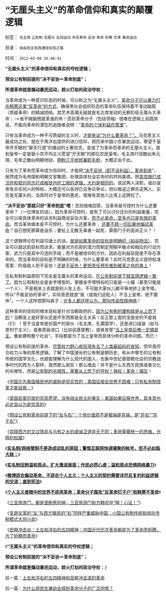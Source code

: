# “无厘头主义”的革命信仰和真实的颠覆逻辑

标签： `毛主席` `公有制` `无厘头` `五四运动` `辛亥革命` `妥协` `革命` `折腾` `文革` `暴民运动` 

目录： `自由民主宪政通往奴役之路`

时间： `2012-02-09 19:40:41`

**“无厘头主义”的革命信仰和真实的夺权逻辑；**

**预设公有制前提的“决不妥协＝革命到底”；**

**所谓革命就是煽动暴民运动，趁火打劫的政治夺权**；

当革命成为一种意识形态的时侯，可以称之为“无厘头主义”。[革命分子可以暴力打杀韩寒这类“反革命”的方式](../../../2012/2/1/横眉冷对伪君子，左狗总是闹革命.md)，确保黑社会组织形态的革命队伍保持着不准动脑筋（质疑革命）的精诚团结。其艺术高潮无疑就是毛主席发动的无赖阶级无厘头大革命；——>谁不做脑残就革谁的命！否则革命分子（包括领袖）很难在逻辑上自圆其说，不能向革命的潜在的追随者说明：“[革命的个体利益在那里](http://darthvad.blog.sohu.com/164018986.html)”。

只有当革命成为一种不可质疑的主义时，[才能免谈“为什么要革命？”。](../../../2011/12/4/（革命or战争）都将中止民主进程.md)马克思主义最成功之处，就在于用洋右提供的进口信仰，把历来中国小农暴民运动，寄望于皇帝开天眼的“替天行道”的燥动的土著信念，变成了为革命而革命的无厘头主义。直到皇帝一定是替小农平均主义愿望“开天眼”的那位农民皇帝。毛主席行径酷似朱元璋，毛帝之酷似明朝地狱，[明粉几乎统统兼职毛粉](../../../2011/11/28/为明朝翻案的重大“历史”意义.md)，大概正由于此。

只有为了革命而革命成为信仰时，才能把[“决不妥协（即不谈利益），革命到底](../../../2009/3/27/所谓“永不妥协”的美德就是极端的自私及愚蠢.md)”，居然成为毛帝国和明朝文官集团，处理具体社会实务时的共同美德。把[袁崇焕打成汉奸和把刘同志打成叛徒内奸工贼的逻辑，大约是相同的](../../../2008/10/26/明朝必亡！冤杀袁崇焕，也只是小事一桩.md)。说这两人渎职，或曰皇帝有杀任何人的特权，大概还可以各持已见争论争论，但以叛逆之罪杀这两人，实在是无厘头的。当其时对于皇帝的愚忠，很难有其他人比得上这两位了。

**“决不妥协”那就只好“革命到底”喽**！否则很难回答，当革命是可控时为什么还要革命？（一位博友的话）。因为革命可控时，就有了可以讨价还价的利益衡量，完全可以按具体革命的诉求利益商谈妥协方案，[而不必革命，至多也只是有限的革命](../../../2012/2/2/左得可怕！懂得不革命的只是一小撮；.md)。而当革命根本是不可控时，为什么还要革命 ，[还要不顾一切后果地煽动革命](../../../2012/2/2/民粹冲击波！革命压力对于民主进程是南辕北辙.md)？自已想死那算是自杀；要扯上无数无辜者一起死，算那门子的高尚正义？！

这个逻辑悖论在利益沟通上的话，[就是如果革命的目标是明确的（如谷物法）](../../../2012/1/19/建构社会是大忌讳；“反谷物法”不是革命.md)，完全可以就达到目标而诉求，衡量对方抗拒的潜力而制定预期平衡点和相应的行动方案，武力只是其中可选的手段；而不是被信仰的方针。因此在利益前提是不存在革命的。而当革命的目标是不明确的时侯，为什么要革命？此时马克思主义提供标准答案：阶级敌人拒不妥协！[还是不妥协！更把责任预先推到被革之命的身上](../../../2010/9/25/“拒不妥协，不容谈判”的双边含义.md)！

在私有制利益原则下完全是无厘头的革命运动，[在公有制前提下就显得逻辑一致了](../../../2012/2/2/革命都是预设公有制前提下的暴民运动.md)。因为公有制社会是金字塔型的，掌握金字塔特权的只能是一小撮（甚至只能是一个人），不是我坐上去就是别人坐上去，不可能大家伙儿都平等地挤上金字塔。所以“不能妥协的革命”，实际意思就是“我（或我们这秕人）不当上皇帝，绝不罢休”。一个人这样想那叫疯子；[许多人都这样认为，那叫传染性精神病](../../../2011/11/2/传染性BUG型精神病.md)！

这种革命的信仰的根本目标是针对当朝政府的，[因为公有制的建构就是从上而下的](../../../2011/10/3/欧洲传统的愚昧反动，诺贝尔经济学奖的学术权威！.md)！当朝圣上是好家伙还是坏东西那是全无关系！反正那上面的宝座坐的不是我（们）！至于当皇帝是抄国产的家伙（毛主席，孔儒国学），还是进口组装（如马恩列宁主义），或者原装进口（比如说基督教），或者发誓“[当上皇帝后俺一定搞民主](http://darthvad.blog.sohu.com/187664931.html)，重新建构整个社会”。手段都是为了当上皇帝而具体分析的革命问题。而已！

预设公有制前提的革命，[尽管权力野心疯狂得失去了人类最起码的良知](../../../2010/5/14/唯恐天下不乱的革命家.md)，但毕竟符合权力斗争的厚黑逻辑。了解了中国漫长的公有制皇朝历史，和从中孽生的公有制传统的国学文化，也就能理解为什么现代的国人，也象中世纪基督教社会的宗教战争时代的西方人那样，竟然那么疯狂！那么嗜血！并不是什么东西方民族或者文化的劣根性，而是[公有制的劣根性，需要从上而下的夺权！保权！革命！镇压](../../../2012/2/2/左得可怕！懂得不革命的只是一小撮；.md)！

《[中国沦为美国殖民地的威胁是现实性的；美国征服全世界不困难；只有私有制改革才能自救；](../../../2012/2/4/中国沦为殖民地的威胁是现实的；公有制将加速祖国沦亡！.md)》

《[英国启蒙印度的崇高愿望，没有结出民主的果实；美国如果征服世界，其本意也必定自以为是崇高的](../../../2012/2/6/英国启蒙印度的崇高愿望，没有结出民主的果实.md)》

《[预设公有制革命前提下的“左与右”；个体价值观不是极端是异端，是“异右”“异于右”](../../../2012/2/6/预设公有制革命前提的“左与右”和个人主义异端.md)》

《[崇拜西方的文过饰非与乌有之乡的虔诚卫道并无不同；革命需要统一的思维，光辉的权威](../../../2012/2/6/盲目崇拜西方的文过饰非,与乌有之乡的虔诚卫道.md)》

《[**实名制/网络管制不是造成动乱的原因；警惕互联网快速啸聚的帐号，但不必如临大敌；**](../../../2012/2/8/警惕互联网快速啸聚的帐号，但不必如临大敌；.md)》

《[**实名制压制温和观点，扩大激进层面；作民必然心虚；温和观点恐惧网络暴力**](../../../2012/2/8/作民必然心虚,实名制压制温和观点，扩大激进面.md)》

《[**微博适合煽动革命，不适合个人主义；个人主义的契约需要详尽反复的利益逻辑的交流；直到宪法**](../../../2012/2/8/微博适合煽动革命，不适合个人主义.md)》

《[**个人主义者眼中的世界不适用革命；革命分子围攻“反革命钉子户”和韩寒不革命**](../../../2012/2/8/个人主义眼中的革命分子和不革命的韩寒.md)》

《[三亚旅游门，都是垄断惹的祸；三亚旅游门和方韩咬中“啊！心证！”](../../../2012/2/8/三亚旅游门和方韩咬中“啊！心证！”.md)》

《[复辟文革的“左”与西方殖民的“右”同样严重威胁中国；小国公有制传统和倾向专制模式大同小异](../../../2012/2/9/世界上小国的公有制和专制倾向大同小异.md)》

《[民粹冲击派：土左和洋右的五四精神；中国近代历次革命都是为了革命而折腾，为了折腾而革命](../../../2012/2/9/土左和洋右的五四精神和民粹冲击波的革命.md)》

《**“无厘头主义”的革命信仰和真实的夺权逻辑；**

**预设公有制前提的“决不妥协＝革命到底”；**

**所谓革命就是煽动暴民运动，趁火打劫的政治夺权**；》



前一篇：[土左和洋右的五四精神和民粹冲击波的革命](../../../2012/2/9/土左和洋右的五四精神和民粹冲击波的革命.md)

后一篇：[为什么郑民生屠幼会得到革命分子的广泛同情？](../../../2012/2/9/为什么郑民生屠幼会得到革命分子的广泛同情？.md)